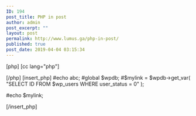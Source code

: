 ```yaml
---
ID: 194
post_title: PHP in post
author: admin
post_excerpt: ""
layout: post
permalink: http://www.lumus.ga/php-in-post/
published: true
post_date: 2019-04-04 03:15:34
---
```

[php]
[cc lang="php"]
<!--?php echo "abc"; ?-->
[/php]
[insert_php]
#echo abc;
#global $wpdb;
#$mylink = $wpdb-&gt;get_var( "SELECT ID FROM $wp_users WHERE user_status = 0" );

#echo $mylink;

[/insert_php]